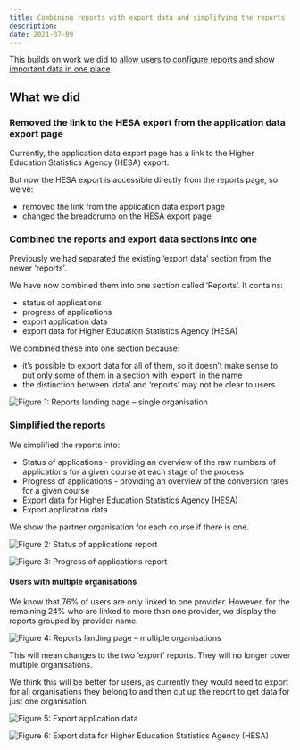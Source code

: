 ```yaml
---
title: Combining reports with export data and simplifying the reports
description:
date: 2021-07-09
---
```


This builds on work we did to [allow users to configure reports and show important data in one place](/manage-teacher-training-applications/allowing-users-to-configure-reports-and-showing-important-data-in-one-place/)

## What we did

### Removed the link to the HESA export from the application data export page

Currently, the application data export page has a link to the Higher Education Statistics Agency (HESA) export.

But now the HESA export is accessible directly from the reports page, so we’ve:

- removed the link from the application data export page
- changed the breadcrumb on the HESA export page

### Combined the reports and export data sections into one

Previously we had separated the existing ‘export data’ section from the newer ‘reports’.

We have now combined them into one section called ‘Reports’. It contains:

- status of applications
- progress of applications
- export application data
- export data for Higher Education Statistics Agency (HESA)

We combined these into one section because:

- it’s possible to export data for all of them, so it doesn’t make sense to put only some of them in a section with ‘export’ in the name
- the distinction between ‘data’ and ‘reports’ may not be clear to users

![Figure 1: Reports landing page – single organisation](reports-landing-page--single-organisation.png "Figure 1: Reports landing page – single organisation")

### Simplified the reports

We simplified the reports into:

- Status of applications - providing an overview of the raw numbers of applications for a given course at each stage of the process
- Progress of applications - providing an overview of the conversion rates for a given course
- Export data for Higher Education Statistics Agency (HESA)
- Export application data

We show the partner organisation for each course if there is one.

![Figure 2: Status of applications report](status-of-applications-report.png "Figure 2: Status of applications report")

![Figure 3: Progress of applications report](progress-of-applications-report.png "Figure 3: Progress of applications report")

#### Users with multiple organisations

We know that 76% of users are only linked to one provider. However, for the remaining 24% who are linked to more than one provider, we display the reports grouped by provider name.

![Figure 4: Reports landing page – multiple organisations](reports-landing-page--multiple-organisations.png "Figure 4: Reports landing page – multiple organisations")

This will mean changes to the two ‘export’ reports. They will no longer cover multiple organisations.

We think this will be better for users, as currently they would need to export for all organisations they belong to and then cut up the report to get data for just one organisation.

![Figure 5: Export application data](application-data-download.png "Figure 5: Export application data")

![Figure 6: Export data for Higher Education Statistics Agency (HESA)](hesa-data-download.png "Figure 5: Export data for Higher Education Statistics Agency (HESA)")
